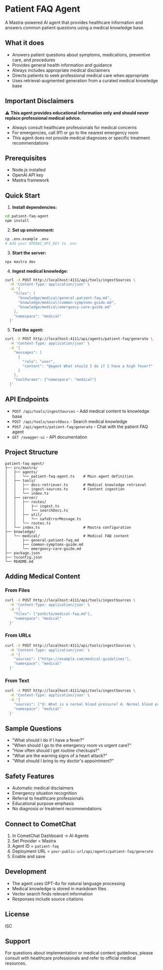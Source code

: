 # Patient FAQ Agent

A Mastra-powered AI agent that provides healthcare information and answers common patient questions using a medical knowledge base.

## What it does

- Answers patient questions about symptoms, medications, preventive care, and procedures
- Provides general health information and guidance
- Always includes appropriate medical disclaimers
- Directs patients to seek professional medical care when appropriate
- Uses retrieval-augmented generation from a curated medical knowledge base

## Important Disclaimers

⚠️ **This agent provides educational information only and should never replace professional medical advice.**
- Always consult healthcare professionals for medical concerns
- For emergencies, call 911 or go to the nearest emergency room
- This agent does not provide medical diagnoses or specific treatment recommendations

## Prerequisites

- Node.js installed
- OpenAI API key
- Mastra framework

## Quick Start

1. **Install dependencies:**
```bash
cd patient-faq-agent
npm install
```

2. **Set up environment:**
```bash
cp .env.example .env
# Add your OPENAI_API_KEY to .env
```

3. **Start the server:**
```bash
npx mastra dev
```

4. **Ingest medical knowledge:**
```bash
curl -X POST http://localhost:4111/api/tools/ingestSources \
  -H 'Content-Type: application/json' \
  -d '{
    "files": [
      "knowledge/medical/general-patient-faq.md",
      "knowledge/medical/common-symptoms-guide.md",
      "knowledge/medical/emergency-care-guide.md"
    ],
    "namespace": "medical"
  }'
```

5. **Test the agent:**
```bash
curl -X POST http://localhost:4111/api/agents/patient-faq/generate \
  -H 'Content-Type: application/json' \
  -d '{
    "messages": [
      {
        "role": "user",
        "content": "@agent What should I do if I have a high fever?"
      }
    ],
    "toolParams": {"namespace": "medical"}
  }'
```

## API Endpoints

- `POST /api/tools/ingestSources` - Add medical content to knowledge base
- `POST /api/tools/searchDocs` - Search medical knowledge
- `POST /api/agents/patient-faq/generate` - Chat with the patient FAQ agent
- `GET /swagger-ui` - API documentation

## Project Structure

```
patient-faq-agent/
├── src/mastra/
│   ├── agents/
│   │   └── patient-faq-agent.ts    # Main agent definition
│   ├── tools/
│   │   ├── docs-retriever.ts       # Medical knowledge retrieval
│   │   ├── ingest-sources.ts       # Content ingestion
│   │   └── index.ts
│   ├── server/
│   │   ├── routes/
│   │   │   ├── ingest.ts
│   │   │   └── searchDocs.ts
│   │   ├── util/
│   │   │   └── safeErrorMessage.ts
│   │   └── routes.ts
│   └── index.ts                    # Mastra configuration
├── knowledge/
│   └── medical/                    # Medical FAQ content
│       ├── general-patient-faq.md
│       ├── common-symptoms-guide.md
│       └── emergency-care-guide.md
├── package.json
├── tsconfig.json
└── README.md
```

## Adding Medical Content

### From Files
```bash
curl -X POST http://localhost:4111/api/tools/ingestSources \
  -H 'Content-Type: application/json' \
  -d '{
    "files": ["path/to/medical-faq.md"],
    "namespace": "medical"
  }'
```

### From URLs
```bash
curl -X POST http://localhost:4111/api/tools/ingestSources \
  -H 'Content-Type: application/json' \
  -d '{
    "sources": ["https://example.com/medical-guidelines"],
    "namespace": "medical"
  }'
```

### From Text
```bash
curl -X POST http://localhost:4111/api/tools/ingestSources \
  -H 'Content-Type: application/json' \
  -d '{
    "sources": ["Q: What is a normal blood pressure? A: Normal blood pressure is typically less than 120/80 mmHg."],
    "namespace": "medical"
  }'
```

## Sample Questions

- "What should I do if I have a fever?"
- "When should I go to the emergency room vs urgent care?"
- "How often should I get routine checkups?"
- "What are the warning signs of a heart attack?"
- "What should I bring to my doctor's appointment?"

## Safety Features

- Automatic medical disclaimers
- Emergency situation recognition
- Referral to healthcare professionals
- Educational purpose emphasis
- No diagnosis or treatment recommendations

## Connect to CometChat

1. In CometChat Dashboard → AI Agents
2. Set Provider = Mastra
3. Agent ID = `patient-faq`
4. Deployment URL = `your-public-url/api/agents/patient-faq/generate`
5. Enable and save

## Development

- The agent uses GPT-4o for natural language processing
- Medical knowledge is stored in markdown files
- Vector search finds relevant information
- Responses include source citations

## License

ISC

## Support

For questions about implementation or medical content guidelines, please consult with healthcare professionals and refer to official medical resources.